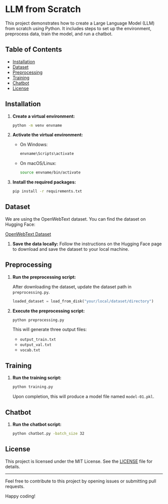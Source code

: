 # LLM from Scratch

This project demonstrates how to create a Large Language Model (LLM) from scratch using Python. It includes steps to set up the environment, preprocess data, train the model, and run a chatbot.

## Table of Contents
- [Installation](#installation)
- [Dataset](#dataset)
- [Preprocessing](#preprocessing)
- [Training](#training)
- [Chatbot](#chatbot)
- [License](#license)

## Installation

1. **Create a virtual environment:**

    ```sh
    python -m venv envname
    ```

2. **Activate the virtual environment:**

    - On Windows:
      ```sh
      envname\Scripts\activate
      ```
    - On macOS/Linux:
      ```sh
      source envname/bin/activate
      ```

3. **Install the required packages:**

    ```sh
    pip install -r requirements.txt
    ```

## Dataset

We are using the OpenWebText dataset. You can find the dataset on Hugging Face:

[OpenWebText Dataset](https://huggingface.co/datasets/Skylion007/openwebtext)

1. **Save the data locally:**
    Follow the instructions on the Hugging Face page to download and save the dataset to your local machine.

## Preprocessing

1. **Run the preprocessing script:**

    After downloading the dataset, update the dataset path in `preprocessing.py`. 

    ```python
    loaded_dataset = load_from_disk("your/local/dataset/directory")
    ```

2. **Execute the preprocessing script:**

    ```sh
    python preprocessing.py
    ```

    This will generate three output files:
    - `output_train.txt`
    - `output_val.txt`
    - `vocab.txt`

## Training

1. **Run the training script:**

    ```sh
    python training.py
    ```

    Upon completion, this will produce a model file named `model-01.pkl`.

## Chatbot

1. **Run the chatbot script:**

    ```sh
    python chatbot.py -batch_size 32
    ```

## License

This project is licensed under the MIT License. See the [LICENSE](LICENSE) file for details.

---

Feel free to contribute to this project by opening issues or submitting pull requests.

Happy coding!
